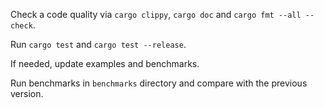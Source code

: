 Check a code quality via `cargo clippy`, `cargo doc` and `cargo fmt --all --check`.

Run `cargo test` and `cargo test --release`.

If needed, update examples and benchmarks.

Run benchmarks in `benchmarks` directory and compare with the previous version.